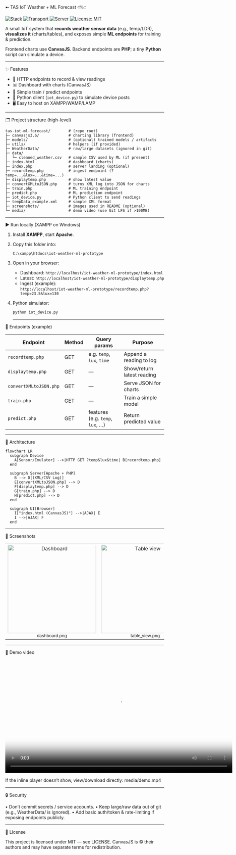 ➼ TAS IoT Weather + ML Forecast ⛅📈

[![Stack](https://img.shields.io/badge/Stack-PHP%20%7C%20Python%20%7C%20CanvasJS-blue)](#)
[![Transport](https://img.shields.io/badge/Transport-HTTP%20GET-green)](#)
[![Server](https://img.shields.io/badge/Server-Apache%20%7C%20XAMPP-orange)](#)
[![License: MIT](https://img.shields.io/badge/License-MIT-success.svg)](LICENSE)

A small IoT system that **records weather sensor data** (e.g., temp/LDR), **visualizes it** (charts/tables),
and exposes simple **ML endpoints** for training & prediction.

Frontend charts use **CanvasJS**. Backend endpoints are **PHP**; a tiny **Python** script can simulate a device.

---

✨ Features
- 📡 HTTP endpoints to record & view readings
- 📊 Dashboard with charts (CanvasJS)
- 🧠 Simple train / predict endpoints
- 🧪 Python client (`iot_device.py`) to simulate device posts
- 🖥️ Easy to host on XAMPP/WAMP/LAMP

---

🗂 Project structure (high-level)

```text
tas-iot-ml-forecast/        # (repo root)
├─ canvasjs3.6/             # charting library (frontend)
├─ models/                  # (optional) trained models / artifacts
├─ utils/                   # helpers (if provided)
├─ WeatherData/             # raw/large datasets (ignored in git)
├─ data/
│  └─ cleaned_weather.csv   # sample CSV used by ML (if present)
├─ index.html               # dashboard (charts)
├─ index.php                # server landing (optional)
├─ recordtemp.php           # ingest endpoint (?temp=...&lux=...&time=...)
├─ displaytemp.php          # show latest value
├─ convertXMLtoJSON.php     # turns XML log into JSON for charts
├─ train.php                # ML training endpoint
├─ predict.php              # ML prediction endpoint
├─ iot_device.py            # Python client to send readings
├─ tempData_example.xml     # sample XML format
├─ screenshots/             # images used in README (optional)
└─ media/                   # demo video (use Git LFS if >100MB)
```

---

▶️ Run locally (XAMPP on Windows)
1. Install **XAMPP**, start **Apache**.  
2. Copy this folder into:

   `C:\xampp\htdocs\iot-weather-ml-prototype`

3. Open in your browser:
   - Dashboard: `http://localhost/iot-weather-ml-prototype/index.html`
   - Latest: `http://localhost/iot-weather-ml-prototype/displaytemp.php`
   - Ingest (example):  
     `http://localhost/iot-weather-ml-prototype/recordtemp.php?temp=23.5&lux=130`

4. Python simulator:
   ```bash
   python iot_device.py
   ```

   ---
   
🔌 Endpoints (example)

| Endpoint               | Method | Query params                     | Purpose                    |
| ---------------------- | ------ | -------------------------------- | -------------------------- |
| `recordtemp.php`       | GET    | e.g. `temp`, `lux`, `time`       | Append a reading to log    |
| `displaytemp.php`      | GET    | —                                | Show/return latest reading |
| `convertXMLtoJSON.php` | GET    | —                                | Serve JSON for charts      |
| `train.php`            | GET    | —                                | Train a simple model       |
| `predict.php`          | GET    | features (e.g. `temp`, `lux`, …) | Return predicted value     |

---

🧭 Architecture

```mermaid
flowchart LR
  subgraph Device
    A[Sensor/Emulator] -->|HTTP GET ?temp&lux&time| B[recordtemp.php]
  end

  subgraph Server[Apache + PHP]
    B --> D[(XML/CSV Log)]
    E[convertXMLtoJSON.php] --> D
    F[displaytemp.php] --> D
    G[train.php] --> D
    H[predict.php] --> D
  end

  subgraph UI[Browser]
    I["index.html (CanvasJS)"] -->|AJAX| E
    I -->|AJAX| F
  end

```
---
📸 Screenshots

<table> <tr> <td align="center"><img src="screenshots/dashboard.png" width="280" alt="Dashboard"/><div><sub>dashboard.png</sub></div></td> <td align="center"><img src="screenshots/table_view.png" width="280" alt="Table view"/><div><sub>table_view.png</sub></div></td> <td align="center"><img src="screenshots/predict.png" width="280" alt="Predict endpoint"/><div><sub>predict.png</sub></div></td> </tr> </table>

---

🎥 Demo video

<video src="media/demo.mp4" width="720" controls poster="screenshots/dashboard.png"></video>

If the inline player doesn’t show, view/download directly: media/demo.mp4

---

🔒 Security

• Don’t commit secrets / service accounts.
• Keep large/raw data out of git (e.g., WeatherData/ is ignored).
• Add basic auth/token & rate-limiting if exposing endpoints publicly.

---

📄 License

This project is licensed under MIT — see LICENSE.
CanvasJS is © their authors and may have separate terms for redistribution.
